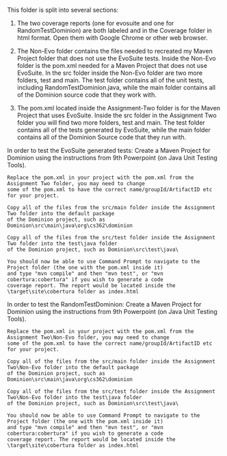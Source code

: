 This folder is split into several sections:
  1. The two coverage reports (one for evosuite and one for
  RandomTestDominion) are both labeled and in the Coverage folder in html format. Open them with Google Chrome or 
  other web browser.
  
  2. The Non-Evo folder contains the files needed to recreated my Maven Project folder that does not use the 
  EvoSuite tests. Inside the Non-Evo folder is the pom.xml needed for a Maven Project that does not use EvoSuite.
  In the src folder inside the Non-Evo folder are two more folders, test and main. The test folder contains all of
  the unit tests, including RandomTestDominion.java, while the main folder contains all of the Dominion source
  code that they work with. 
  
  3. The pom.xml located inside the Assignment-Two folder is for the Maven Project that uses EvoSuite. Inside
  the src folder in the Assignment Two folder you will find two more folders, test and main. The test folder 
  contains all of the tests generated by EvoSuite, while the main folder contains all of the Dominion Source code
  that they run with. 
  
  
  In order to test the EvoSuite generated tests:
    Create a Maven Project for Dominion using the instructions from 9th Powerpoint (on Java Unit Testing Tools).
    
    Replace the pom.xml in your project with the pom.xml from the Assignment Two folder, you may need to change 
    some of the pom.xml to have the correct name/groupId/ArtifactID etc for your project.
    
    Copy all of the files from the src/main folder inside the Assignment Two folder into the default package
    of the Dominion project, such as Dominion\src\main\java\org\cs362\dominion
    
    Copy all of the files from the src/test folder inside the Assignment Two folder into the test\java folder
    of the Dominion project, such as Dominion\src\test\java\
    
    You should now be able to use Command Prompt to navigate to the Project folder (the one with the pom.xml inside it)
    and type "mvn compile" and then "mvn test", or "mvn cobertura:cobertura" if you wish to generate a code 
    coverage report. The report would be located inside the \target\site\cobertura folder as index.html
    
 In order to test the RandomTestDominion:
    Create a Maven Project for Dominion using the instructions from 9th Powerpoint (on Java Unit Testing Tools).
    
    Replace the pom.xml in your project with the pom.xml from the Assignment Two\Non-Evo folder, you may need to change 
    some of the pom.xml to have the correct name/groupId/ArtifactID etc for your project.
    
    Copy all of the files from the src/main folder inside the Assignment Two\Non-Evo folder into the default package
    of the Dominion project, such as Dominion\src\main\java\org\cs362\dominion
    
    Copy all of the files from the src/test folder inside the Assignment Two\Non-Evo folder into the test\java folder
    of the Dominion project, such as Dominion\src\test\java\
    
    You should now be able to use Command Prompt to navigate to the Project folder (the one with the pom.xml inside it)
    and type "mvn compile" and then "mvn test", or "mvn cobertura:cobertura" if you wish to generate a code 
    coverage report. The report would be located inside the \target\site\cobertura folder as index.html

